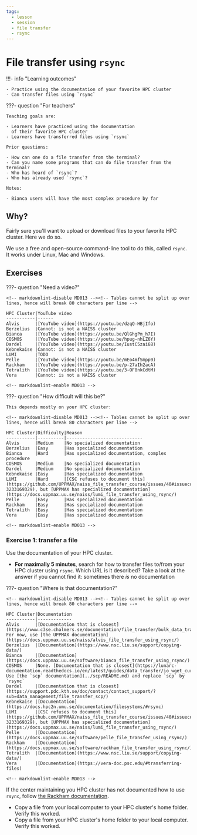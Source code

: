 ```yaml
---
tags:
  - lesson
  - session
  - file transfer
  - rsync
---
```


# File transfer using `rsync`

!!!- info "Learning outcomes"

    - Practice using the documentation of your favorite HPC cluster
    - Can transfer files using `rsync`

???- question "For teachers"

    Teaching goals are:

    - Learners have practiced using the documentation
      of their favorite HPC cluster
    - Learners have transferred files using `rsync`

    Prior questions:

    - How can one do a file transfer from the terminal?
    - Can you name some programs that can do file transfer from the terminal?
    - Who has heard of `rsync`?
    - Who has already used `rsync`?

    Notes:

    - Bianca users will have the most complex procedure by far

## Why?

Fairly sure you'll want to upload or download files to your
favorite HPC cluster.
Here we do so.

We use a free and open-source command-line tool to do this,
called `rsync`.
It works under Linux, Mac and Windows.

## Exercises

???- question "Need a video?"

    <!-- markdownlint-disable MD013 --><!-- Tables cannot be split up over lines, hence will break 80 characters per line -->

    HPC Cluster|YouTube video
    -----------|------
    Alvis      |[YouTube video](https://youtu.be/dzqQ-HBjIfo)
    Berzelius  |Cannot: is not a NAISS cluster
    Bianca     |[YouTube video](https://youtu.be/QlGhgPm_h7I)
    COSMOS     |[YouTube video](https://youtu.be/hpug-nhLZ6Y)
    Dardel     |[YouTube video](https://youtu.be/IustC5zai68)
    Kebnekaise |Cannot: is not a NAISS cluster
    LUMI       |TODO
    Pelle      |[YouTube video](https://youtu.be/mEo4mfSmpp0)
    Rackham    |[YouTube video](https://youtu.be/p-27aIh2acA)
    Tetralith  |[YouTube video](https://youtu.be/3-OF8nkCdtM)
    Vera       |Cannot: is not a NAISS cluster

    <!-- markdownlint-enable MD013 -->

???- question "How difficult will this be?"

    This depends mostly on your HPC cluster:

    <!-- markdownlint-disable MD013 --><!-- Tables cannot be split up over lines, hence will break 80 characters per line -->

    HPC Cluster|Difficulty|Reason
    -----------|----------|-----------------------------
    Alvis      |Medium    |No specialized documentation
    Berzelius  |Easy      |Has specialized documentation
    Bianca     |Hard      |Has specialized documentation, complex procedure
    COSMOS     |Medium    |No specialized documentation
    Dardel     |Medium    |No specialized documentation
    Kebnekaise |Easy      |Has specialized documentation
    LUMI       |Hard      |[CSC refuses to document this](https://github.com/UPPMAX/naiss_file_transfer_course/issues/40#issuecomment-3233169329), but [UPPMAX has specialized documentation](https://docs.uppmax.uu.se/naiss/lumi_file_transfer_using_rsync/)
    Pelle      |Easy      |Has specialized documentation
    Rackham    |Easy      |Has specialized documentation
    Tetralith  |Easy      |Has specialized documentation
    Vera       |Easy      |Has specialized documentation

    <!-- markdownlint-enable MD013 -->

### Exercise 1: transfer a file

Use the documentation of your HPC cluster.

- **For maximally 5 minutes**, search for how to transfer files
  to/from your HPC cluster
  using `rsync`. Which URL is it described?
  Take a look at the answer if you
  cannot find it: sometimes there *is* no documentation

???- question "Where is that documentation?"

    <!-- markdownlint-disable MD013 --><!-- Tables cannot be split up over lines, hence will break 80 characters per line -->

    HPC Cluster|Documentation
    -----------|-------------
    Alvis      |[Documentation that is closest](https://www.c3se.chalmers.se/documentation/file_transfer/bulk_data_transfer/). For now, use [the UPPMAX documentation](https://docs.uppmax.uu.se/naiss/alvis_file_transfer_using_rsync/)
    Berzelius  |[Documentation](https://www.nsc.liu.se/support/copying-data/)
    Bianca     |[Documentation](https://docs.uppmax.uu.se/software/bianca_file_transfer_using_rsync/)
    COSMOS     |None. [Documentation that is closest](https://lunarc-documentation.readthedocs.io/en/latest/guides/data_transfer/io_wget_curl/). Use [the `scp` documentation](../scp/README.md) and replace `scp` by `rsync`
    Dardel     |[Documentation that is closest](https://support.pdc.kth.se/doc/contact/contact_support/?sub=data_management/file_transfer_scp/)
    Kebnekaise |[Documentation](https://docs.hpc2n.umu.se/documentation/filesystems/#rsync)
    LUMI       |[CSC refuses to document this](https://github.com/UPPMAX/naiss_file_transfer_course/issues/40#issuecomment-3233169329), but [UPPMAX has specialized documentation](https://docs.uppmax.uu.se/naiss/lumi_file_transfer_using_rsync/)
    Pelle      |[Documentation](https://docs.uppmax.uu.se/software/pelle_file_transfer_using_rsync/)
    Rackham    |[Documentation](https://docs.uppmax.uu.se/software/rackham_file_transfer_using_rsync/)
    Tetralith  |[Documentation](https://www.nsc.liu.se/support/copying-data/)
    Vera       |[Documentation](https://vera-doc.psc.edu/#transferring-files)

    <!-- markdownlint-enable MD013 -->

If the center maintaining you HPC cluster has not documented how to use
`rsync`, follow [the Rackham documentation](https://docs.uppmax.uu.se/software/rackham_file_transfer_using_rsync/).

- Copy a file from your local computer to your HPC cluster's home folder. Verify this worked.
- Copy a file from your HPC cluster's home folder to your local computer. Verify this worked.

